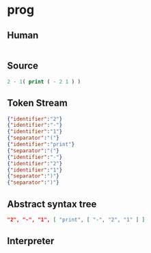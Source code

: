 # prog
## Human
```

```
## Source
```lisp
2 - 1( print ( - 2 1 ) ) 
```
## Token Stream
```json
{"identifier":"2"}
{"identifier":"-"}
{"identifier":"1"}
{"separator":"("}
{"identifier":"print"}
{"separator":"("}
{"identifier":"-"}
{"identifier":"2"}
{"identifier":"1"}
{"separator":")"}
{"separator":")"}
```
## Abstract syntax tree
```json
"2", "-", "1", [ "print", [ "-", "2", "1" ] ]
```
## Interpreter
```bash
```